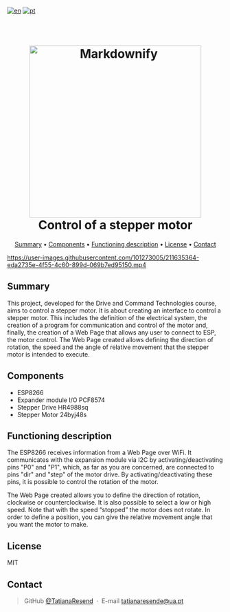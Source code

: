 [![en](https://img.shields.io/badge/lang-en-red.svg)](https://github.com/TatianaResend/Controlo-de-um-motor-de-passo/edit/main/README.md)
[![pt](https://img.shields.io/badge/lang-pt--br-green.svg)](https://github.com/TatianaResend/Controlo-de-um-motor-de-passo/blob/main/README_pt.md)




<h1 align="center">
  <br>
  <img src="https://user-images.githubusercontent.com/101273005/211634877-c218cebf-b6f4-4a2d-882b-d9d67f9c3cfe.png" alt="Markdownify" width="400">
  

  <br>
  Control of a stepper motor
  <br>
</h1>

<p align="center">
  <a href="#summary">Summary</a> •
  <a href="#components">Components</a> •
  <a href="#functioning-description">Functioning description</a> •
  <a href="#license">License</a> •
  <a href="#contact">Contact</a>
</p>


https://user-images.githubusercontent.com/101273005/211635364-eda2735e-4f55-4c60-899d-069b7ed95150.mp4


## Summary

This project, developed for the Drive and Command Technologies course, aims to control a stepper motor. It is about creating an interface to control a stepper motor. This includes the definition of the electrical system, the creation of a program for communication and control of the motor and, finally, the creation of a Web Page that allows any user to connect to ESP, the motor control.
The Web Page created allows defining the direction of rotation, the speed and the angle of relative movement that the stepper motor is intended to execute.


## Components
* ESP8266
* Expander module I/O PCF8574
* Stepper Drive HR4988sq
* Stepper Motor 24byj48s


## Functioning description

The ESP8266 receives information from a Web Page over WiFi. It communicates with the expansion module via I2C by activating/deactivating pins "P0" and "P1", which, as far as you are concerned, are connected to pins "dir" and "step" of the motor drive. By activating/deactivating these pins, it is possible to control the rotation of the motor.

The Web Page created allows you to define the direction of rotation, clockwise or counterclockwise. It is also possible to select a low or high speed. Note that with the speed “stopped” the motor does not rotate.
In order to define a position, you can give the relative movement angle that you want the motor to make.

## License

MIT

## Contact

> GitHub [@TatianaResend](https://github.com/TatianaResend) &nbsp;&middot;&nbsp;
> E-mail tatianaresende@ua.pt

